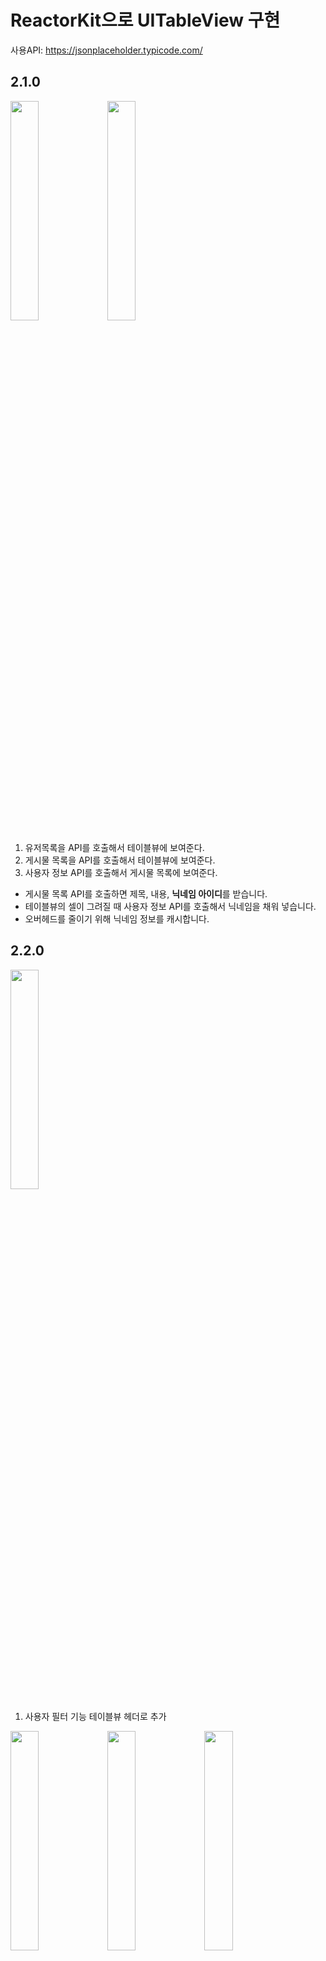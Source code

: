 # ReactorKit으로 UITableView 구현

사용API: https://jsonplaceholder.typicode.com/

## 2.1.0

<img src = "https://user-images.githubusercontent.com/50232474/130636687-ef4d720c-68d6-40c1-8d7c-77cfca4a2ee9.png" width = "30%" height = "30%"> <img src = "https://user-images.githubusercontent.com/50232474/130636701-42563cf2-08d9-4fb6-a73a-838a9f3b6900.png" width = "30%" height = "30%">

1. 유저목록을 API를 호출해서 테이블뷰에 보여준다.
2. 게시물 목록을 API를 호출해서 테이블뷰에 보여준다.
3. 사용자 정보 API를 호출해서 게시물 목록에 보여준다.

- 게시물 목록 API를 호출하면 제목, 내용, **닉네임 아이디**를 받습니다.
- 테이블뷰의 셀이 그려질 때 사용자 정보 API를 호출해서 닉네임을 채워 넣습니다.
- 오버헤드를 줄이기 위해 닉네임 정보를 캐시합니다.

## 2.2.0

<img src = "https://user-images.githubusercontent.com/50232474/130998664-6733e64e-0a62-487a-b3e8-b247d32abae8.png" width = "30%" height = "30%">

1. 사용자 필터 기능 테이블뷰 헤더로 추가

<img src = "https://user-images.githubusercontent.com/50232474/130998698-4a0a66d5-aea9-4030-aa0f-5347923ffb78.png" width = "30%" height = "30%"> <img src = "https://user-images.githubusercontent.com/50232474/130998888-f92e99fe-fded-42c0-ae6e-d0fea475d305.png" width = "30%" height = "30%"> <img src = "https://user-images.githubusercontent.com/50232474/130998897-e0dd3207-a96f-436d-82b3-1822799bb53d.png" width = "30%" height = "30%">

2. 문자열 길이에 따라 유효성 체크

---

## 버전2 회고

1. UITableView + RxSwift

### 1. UITableView
RxCocoa가 모든 걸 지원하지는 않았다. 
정리하면 RxDatasource를 쓰면 되는 것과 뭘해도 안되는 것이 있다.

RxDatasource 쓰면 되는 것
1. 제목만 있는 기본 테이블 헤더뷰
2. 여러 개의 섹션
3. 여러 개의 셀 타입

뭘해도 안되는 것
1. 커스텀 테이블 헤더뷰

---

다음 써볼 것
- RxDatasource
- ReactorKit transform, global state
